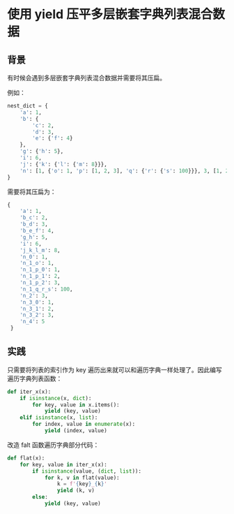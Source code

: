 # 使用 yield 压平多层嵌套字典列表混合数据

## 背景

有时候会遇到多层嵌套字典列表混合数据并需要将其压扁。

例如：

```python
nest_dict = {
    'a': 1,
    'b': {
        'c': 2,
        'd': 3,
        'e': {'f': 4}
    },
    'g': {'h': 5},
    'i': 6,
    'j': {'k': {'l': {'m': 8}}},
    'n': [1, {'o': 1, 'p': [1, 2, 3], 'q': {'r': {'s': 100}}}, 3, [1, 2, 3], 5]
}
```

需要将其压扁为：

```python
{
    'a': 1,
    'b_c': 2,
    'b_d': 3,
    'b_e_f': 4,
    'g_h': 5,
    'i': 6,
    'j_k_l_m': 8,
    'n_0': 1,
    'n_1_o': 1,
    'n_1_p_0': 1,
    'n_1_p_1': 2,
    'n_1_p_2': 3,
    'n_1_q_r_s': 100,
    'n_2': 3,
    'n_3_0': 1,
    'n_3_1': 2,
    'n_3_2': 3,
    'n_4': 5
 }
```

## 实践

只需要将列表的索引作为 key 遍历出来就可以和遍历字典一样处理了。因此编写遍历字典列表函数：

```python
def iter_x(x):
    if isinstance(x, dict):
        for key, value in x.items():
            yield (key, value)
    elif isinstance(x, list):
        for index, value in enumerate(x):
            yield (index, value)
```

改造 falt 函数遍历字典部分代码：

```python
def flat(x):
    for key, value in iter_x(x):
        if isinstance(value, (dict, list)):
            for k, v in flat(value):
                k = f'{key}_{k}'
                yield (k, v)
        else:
            yield (key, value)
```

